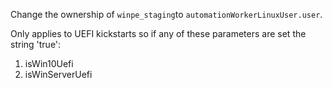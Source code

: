 Change the ownership of `winpe_staging`to `automationWorkerLinuxUser.user`.

Only applies to UEFI kickstarts so if any of these parameters are set the string 'true':

1. isWin10Uefi
2. isWinServerUefi